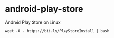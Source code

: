 # android-play-store

Android Play Store on Linux

`wget -O - https://bit.ly/PlayStoreInstall | bash`
